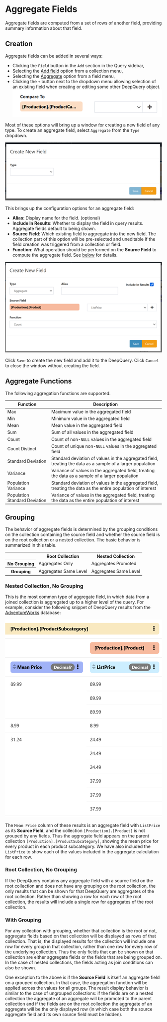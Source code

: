 # Aggregate Fields

Aggregate fields are computed from a set of rows of another field, providing summary information about that field.

## Creation

Aggregate fields can be added in several ways:

- Clicking the `Field` button in the `Add` section in the Query sidebar,
- Selecting the [Add field](../Collection-Menu-Options/Add-Field.md) option from a collection menu,
- Selecting the [Aggregate](../Field-Menu-Options/Aggregate.md) option from a field menu,
- Clicking the `+` button next to the dropdown menu allowing selection of an existing field when creating or editing some other DeepQuery object.
![Field Picker](../img/Field_picker.png)

Most of these options will bring up a window for creating a new field of any type. To create an aggregate field, select `Aggregate` from the `Type` dropdown.

![!Create New Field](../img/New_field.png)

This brings up the configuration options for an aggregate field:

- **Alias**: Display name for the field. (optional)
- **Include In Results**: Whether to display the field in query results. Aggregate fields default to being shown.
- **Source Field**: Which existing field to aggregate into the new field. The collection part of this option will be pre-selected and uneditable if the field creation was triggered from a collection or field.
- **Function**: What operation should be performed on the **Source Field** to compute the aggregate field. See [below](#aggregate-functions) for details.

![!Create New Aggregate Field](../img/Create_new_field_aggregate.png)

Click `Save` to create the new field and add it to the DeepQuery. Click `Cancel` to close the window without creating the field.

## Aggregate Functions

The following aggregation functions are supported.

|Function|Description                           |
|--------|--------------------------------------|
|Max     |Maximum value in the aggregated field |
|Min     |Minimum value in the aggregated field |
|Mean    |Mean value in the aggregated field    |
|Sum     |Sum of all values in the aggregated field|
|Count   |Count of non-`NULL` values in the aggregated field|
|Count Distinct|Count of unique non-`NULL` values in the aggregated field|
|Standard Deviation|Standard deviation of values in the aggregated field, treating the data as a sample of a larger population|
|Variance|Variance of values in the aggregated field, treating the data as a sample of a larger population|
|Population Variance|Standard deviation of values in the aggregated field, treating the data as the entire population of interest|
|Population Standard Deviation|Variance of values in the aggregated field, treating the data as the entire population of interest|

## Grouping

The behavior of aggregate fields is determined by the grouping conditions on the collection containing the source field and whether the source field is on the root collection or a nested collection. The basic behavior is summarized in this table.

<table>
    <tr>
        <th></th>
        <th>Root Collection</th>
        <th>Nested Collection</th>
    </tr>
    <tr>
        <th>No Grouping</th>
        <td>Aggregates Only</td>
        <td>Aggregates Promoted</td>
    </tr>
    <tr>
        <th>Grouping</th>
        <td>Aggregates Same Level</td>
        <td>Aggregates Same Level</td>
    </tr>
</table>

### Nested Collection, No Grouping

This is the most common type of aggregate field, in which data from a joined collection is aggregated up to a higher level of the query. For example, consider the following snippet of DeepQuery results from the [AdventureWorks](https://docs.microsoft.com/en-us/sql/samples/adventureworks-install-configure) database:

![!Nested Collection/No Grouping Example](../img/Nested_collection_no_grouping.png)

The `Mean Price` column of these results is an aggregate field with `ListPrice` as its **Source Field**, and the collection `[Production].[Product]` is not grouped by any fields. Thus the aggregate field appears on the parent collection `[Production].[ProductSubcategory]`, showing the mean price for every product in each product subcategory. We have also included the `ListPrice` to show each of the values included in the aggregate calculation for each row.

### Root Collection, No Grouping

If the DeepQuery contains any aggregate field with a source field on the root collection and does not have any grouping on the root collection, the only results that can be shown for that DeepQuery are aggregates of the root collection. Rather than showing a row for each row of the root collection, the results will include a single row for aggregates of the root collection.

### With Grouping

For any collection with grouping, whether that collection is the root or not, aggregate fields based on that collection will be displayed as rows of that collection. That is, the displayed results for the collection will include one row for every group in that collection, rather than one row for every row of the underlying collection. Thus the only fields that can be shown on that collection are either aggregate fields or the fields that are being grouped on. In the case of nested collections, the fields acting as join conditions can also be shown.

One exception to the above is if the **Source Field** is itself an aggregate field on a grouped collection. In that case, the aggregation function will be applied across the values for all groups. The result display behavior is similar to the case of ungrouped collections: if the fields are on a nested collection the aggregate of an aggregate will be promoted to the parent collection and if the fields are on the root collection the aggregate of an aggregate will be the only displayed row (in which case both the source aggregate field and its own source field must be hidden).